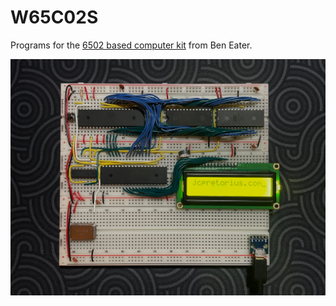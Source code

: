 # W65C02S
Programs for the [6502 based computer kit](https://eater.net/6502) from Ben Eater.

![picture of my buid](https://raw.githubusercontent.com/jacobpretorius/W65C02S/main/build.jpg)
